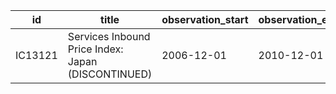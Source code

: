 | id      | title                                              | observation_start   | observation_end   |
|---------|----------------------------------------------------|---------------------|-------------------|
| IC13121 | Services Inbound Price Index: Japan (DISCONTINUED) | 2006-12-01          | 2010-12-01        |